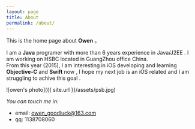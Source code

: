 ```yaml
---
layout: page
title: About
permalink: /about/
---
```


This is the home page about **Owen** 。

I am a **Java** programer with more than 6 years experience in Java/J2EE . I am working on HSBC located in GuangZhou office China.<br />
From this year (2015), I am interesting in iOS developing and learning **Objective-C** and **Swift** now , I hope my next job is an iOS related and I am struggling to achive this goal .

![owen's photo]({{ site.url }}/assets/psb.jpg)




*You can touch me in:*<br />
- email: owen_goodluck@163.com<br/>
- qq: 1138708060